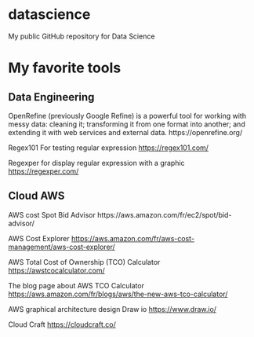 # datascience
My public GitHub repository for Data Science


<h1>My favorite tools</h1>


<h2>Data Engineering</h2>
OpenRefine (previously Google Refine) is a powerful tool for working with messy data: cleaning it; transforming it from one format into another; and extending it with web services and external data.
https://openrefine.org/

Regex101 For testing regular expression
https://regex101.com/

Regexper for display regular expression with a graphic
https://regexper.com/



<h2>Cloud AWS</h2>
AWS cost Spot Bid Advisor
https://aws.amazon.com/fr/ec2/spot/bid-advisor/

AWS Cost Explorer
https://aws.amazon.com/fr/aws-cost-management/aws-cost-explorer/

AWS Total Cost of Ownership (TCO) Calculator 
https://awstcocalculator.com/

The blog page about AWS TCO Calculator
https://aws.amazon.com/fr/blogs/aws/the-new-aws-tco-calculator/

AWS graphical architecture design
Draw io
https://www.draw.io/

Cloud Craft
https://cloudcraft.co/

